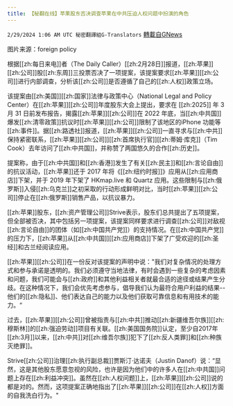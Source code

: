 ```yaml
---
title: 【秘翻在线】苹果股东否决调查苹果在中共压迫人权问题中扮演的角色
---
```

`2/29/2024 1:06 AM UTC 秘密翻譯組G-Translators` [轉載自GNews](https://gnews.org/articles/2351114)

图片来源：foreign policy         

根据[[zh:每日来电]]者（The Daily Caller）[[zh:2月28日]]报道，[[zh:苹果]][[zh:公司]]股[[zh:东周]]三投票否决了一项提案，该提案要求[[zh:苹果]][[zh:公司]]进行内部调查，分析该[[zh:公司]]是否遵循了自己的[[zh:人权]]政策立场。

该提案由[[zh:美国]][[zh:国家]]法律与政策中心（National Legal and Policy Center）在[[zh:苹果]][[zh:公司]]年度股东大会上提出，要求在 [[zh:2025]] 年 3 月 31 日前发布报告，揭露[[zh:苹果]][[zh:公司]]在 2022 年底，当[[zh:中共国]]爆发[[zh:清零政策]]抗议时[[zh:苹果]][[zh:公司]]限制了该地区的iPhone 功能等[[zh:事件]]。据[[zh:路透社]]报道，[[zh:苹果]][[zh:公司]]一直寻求与[[zh:中共]]保持紧密联系，[[zh:苹果]][[zh:公司]][[zh:首席执行官]][[zh:蒂姆·库克]]（Tim Cook）去年访问了[[zh:中共国]]，并称赞了两国悠久的合作[[zh:历史]]。

提案称，由于[[zh:中共国]]和[[zh:香港]]发生了有关[[zh:民主]]和[[zh:言论自由]]的抗议活动，[[zh:苹果]]还于 2017 年将《[[zh:纽约时报]]》应用从[[zh:应用商店]]下架，并于 2019 年下架了 HKmap.live 和 Quartz 应用。这些限制与[[zh:俄罗斯]]入侵[[zh:乌克兰]]之初采取的行动形成鲜明对比，当时[[zh:苹果]][[zh:公司]]停止在[[zh:俄罗斯]]销售产品，以抗议暴力。

[[zh:苹果]]股东，[[zh:资产管理公司]]Strive表示，股东们总共提出了五项提案，但全部被否决，其中包括另一项提案，该提案同样要求进行调查[[zh:公司]]对敌视[[zh:言论自由]]的团体（如[[zh:中国共产党]]）的支持情况。在[[zh:中国共产党]]的压力下，[[zh:苹果]]从[[zh:中共国]][[zh:应用商店]]下架了广受欢迎的[[zh:圣经]]和古兰经阅读应用。

[[zh:苹果]][[zh:公司]]在一份反对该提案的声明中说："我们对复杂情况的处理方式和参与承诺是透明的。我们必须遵守当地法律，有时会遇到一些复杂的考虑因素和问题，我们可能会与[[zh:政府]]和其他利益相关者就最合适的途径或结果产生分歧。在这种情况下，我们会优先考虑参与，倡导我们认为最符合用户利益的结果\--他们的[[zh:隐私]]、他们表达自己的能力以及他们获取可靠信息和有用技术的能力。“

过去，[[zh:苹果]][[zh:公司]]曾被指责与[[zh:中共]]推动[[zh:新疆维吾尔族]][[zh:穆斯林]]的[[zh:强迫劳动]]项目有关联。[[zh:美国国务院]]认定，至少自2017年[[zh:3月]]以来，[[zh:中共]]对[[zh:维吾尔族]]犯下了[[zh:反人类罪]]和[[zh:种族灭绝罪]]。

Strive[[zh:公司]]治理[[zh:执行副总裁]]贾斯汀·达诺夫（Justin Danof）说：“显然，这是其他股东愿意忽视的风险，也许是因为他们中的许多人在[[zh:中共国]]问题上存在[[zh:利益冲突]]。虽然在[[zh:人权问题]]上，[[zh:苹果]][[zh:公司]]说的都是对的。然而，这项提案正确地指出了[[zh:苹果]][[zh:公司]]在[[zh:人权]]方面的自我洗白行为。"
